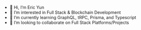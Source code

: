 - 👋 Hi, I’m Eric Yun
- 👀 I’m interested in Full Stack & Blockchain Development
- 🌱 I’m currently learning GraphQL, tRPC, Prisma, and Typescript
- 💞️ I’m looking to collaborate on Full Stack Platforms/Projects

<!---
ericsngyun/ericsngyun is a ✨ special ✨ repository because its `README.md` (this file) appears on your GitHub profile.
You can click the Preview link to take a look at your changes.
--->
